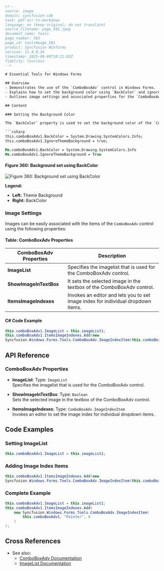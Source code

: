 ```html
<!-- 
source: image
domain: syncfusion-sdk
task: pdf-ocr-to-markdown
language: en (keep original; do not translate)
source_filename: page_581.jpeg
document_name: tools
page_number: 581
page_id: tools#page_581
product: Syncfusion Winforms
version: 11.4.0.26
timestamp: 2025-08-09T10:21:03Z
fidelity: lossless
-->

# Essential Tools for Windows Forms

## Overview
- Demonstrates the use of the `ComboBoxAdv` control in Windows Forms.
- Explains how to set the background color using `BackColor` and ignore theme background properties.
- Outlines image settings and associated properties for the `ComboBoxAdv` control.

## Content

### Setting the Background Color

The `BackColor` property is used to set the background color of the `ComboBoxAdv` control, and the `IgnoreThemeBackground` property ensures that the theme background is ignored.

```csharp
this.comboBoxAdv1.BackColor = System.Drawing.SystemColors.Info;
this.comboBoxAdv1.IgnoreThemeBackground = true;
```

```vb
Me.comboBoxAdv1.BackColor = System.Drawing.SystemColors.Info
Me.comboBoxAdv1.IgnoreThemeBackground = True
```

#### Figure 360: Background set using BackColor
![Figure 360: Background set using BackColor](https://i.imgur.com/example_image.png)

**Legend:**
- **Left:** Theme Background
- **Right:** BackColor

### Image Settings

Images can be easily associated with the items of the `ComboBoxAdv` control using the following properties:

#### Table: ComboBoxAdv Properties

| ComboBoxAdv Properties          | Description                                                                 |
|----------------------------------|-----------------------------------------------------------------------------|
| **ImageList**                    | Specifies the imagelist that is used for the ComboBoxAdv control.         |
| **ShowImageInTextBox**           | It sets the selected image in the textbox of the ComboBoxAdv control.      |
| **ItemsImageIndexes**           | Invokes an editor and lets you to set image index for individual dropdown items. |

#### C# Code Example

```csharp
this.comboBoxAdv1.ImageList = this.imageList1;
this.comboBoxAdv1.ItemsImageIndexes.Add(new
Syncfusion.Windows.Forms.Tools.ComboBoxAdv.ImageIndexItem(this.comboBoxAdv1, "Pointer", 0));
```

## API Reference

### ComboBoxAdv Properties
- **ImageList**: Type: `ImageList`  
  Specifies the imagelist that is used for the ComboBoxAdv control.

- **ShowImageInTextBox**: Type: `Boolean`  
  Sets the selected image in the textbox of the ComboBoxAdv control.

- **ItemsImageIndexes**: Type: `ComboBoxAdv.ImageIndexItem`  
  Invokes an editor to set the image index for individual dropdown items.

## Code Examples

### Setting ImageList
```csharp
this.comboBoxAdv1.ImageList = this.imageList1;
```

### Adding Image Index Items
```csharp
this.comboBoxAdv1.ItemsImageIndexes.Add(new
Syncfusion.Windows.Forms.Tools.ComboBoxAdv.ImageIndexItem(this.comboBoxAdv1, "Pointer", 0));
```

### Complete Example
```csharp
this.comboBoxAdv1.ImageList = this.imageList1;
this.comboBoxAdv1.ItemsImageIndexes.Add(
    new Syncfusion.Windows.Forms.Tools.ComboBoxAdv.ImageIndexItem(
        this.comboBoxAdv1, "Pointer", 0
    )
);
```

## Cross References

- See also:  
  - [ComboBoxAdv Documentation](https://help.syncfusion.com/windowsforms/combo-box-adv)
  - [ImageList Documentation](https://help.syncfusion.com/windowsforms/imagemanager)

<!-- tags: [windowsforms, comboboxadv, imagelist, version:11.4.0.26] keywords: [backgroundColor, image settings, comboboxadv, imagelist, theme background, ignoreThemeBackground, imageIndexItem] -->
```